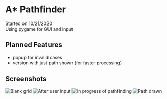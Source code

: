 # A* Pathfinder
Started on 10/21/2020<br>
Using pygame for GUI and input

## Planned Features
- popup for invalid cases
- version with just path shown (for faster processing)

## Screenshots
![Blank grid]()
![After user input]()
![In progress of pathfinding]()
![Path drawn]()